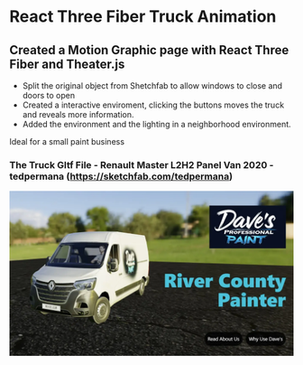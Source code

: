 # React Three Fiber Truck Animation

## Created a Motion Graphic page with React Three Fiber and Theater.js

- Split the original object from Shetchfab to allow windows to close and doors to open
- Created a interactive enviroment, clicking the buttons moves the truck and reveals more information.
- Added the environment and the lighting in a neighborhood environment.

Ideal for a small paint business

### The Truck Gltf File - Renault Master L2H2 Panel Van 2020 - tedpermana (https://sketchfab.com/tedpermana)

![Delivery Truck in a Park](/public/images/Paint-Van-Business.webp)
